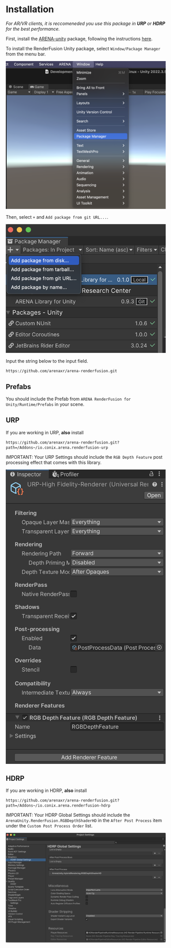 # Installation

*For AR/VR clients, it is reccomeneded you use this package in __URP__ or __HDRP__ for the best performance.*

First, install the [ARENA-unity](https://github.com/arenaxr/arena-unity) package, following the instructions [here](https://docs.arenaxr.org/content/unity/).

To install the RenderFusion Unity package, select `Window/Package Manager` from the menu bar.

![Install Package Manager from menu bar](images/package_manager.png)

Then, select `+` and `Add package from git URL...`.

![Install Package from disk](images/install_from_disk.png)

Input the string below to the input field.
```
https://github.com/arenaxr/arena-renderfusion.git
```

## Prefabs

You should include the Prefab from `ARENA RenderFusion for Unity/Runtime/Prefabs` in your scene.

## URP

If you are working in URP, __also__ install
```
https://github.com/arenaxr/arena-renderfusion.git?path=/Addons~/io.conix.arena.renderfusion-urp
```
IMPORTANT: Your URP Settings should include the `RGB Depth Feature` post processing effect that comes with this library.

![URP settings](images/urp_settings.png)

## HDRP

If you are working in HDRP, __also__ install
```
https://github.com/arenaxr/arena-renderfusion.git?path=/Addons~/io.conix.arena.renderfusion-hdrp
```
IMPORTANT: Your HDRP Global Settings should include the `ArenaUnity.RenderFusion.RGBDepthShaderHD` in the `After Post Process` item under the `Custom Post Process Order` list.

![URP settings](images/hdrp_settings.png)
